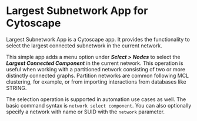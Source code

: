 # Largest Subnetwork App for Cytoscape

Largest Subnetwork App is a Cytoscape app. It provides the functionality to select the largest connected subnetwork in the current network.

This simple app adds a menu option under ***Select > Nodes*** to select the ***Largest Connected Component*** in the current network. This operation is useful when working with a partitioned network consisting of two or more distinctly connected graphs. Partition networks are common following MCL clustering, for example, or from importing interactions from databases like STRING.

The selection operation is supported in automation use cases as well. The basic command syntax is `network select component`. You can also optionally specify a network with name or SUID with the `network` parameter.

